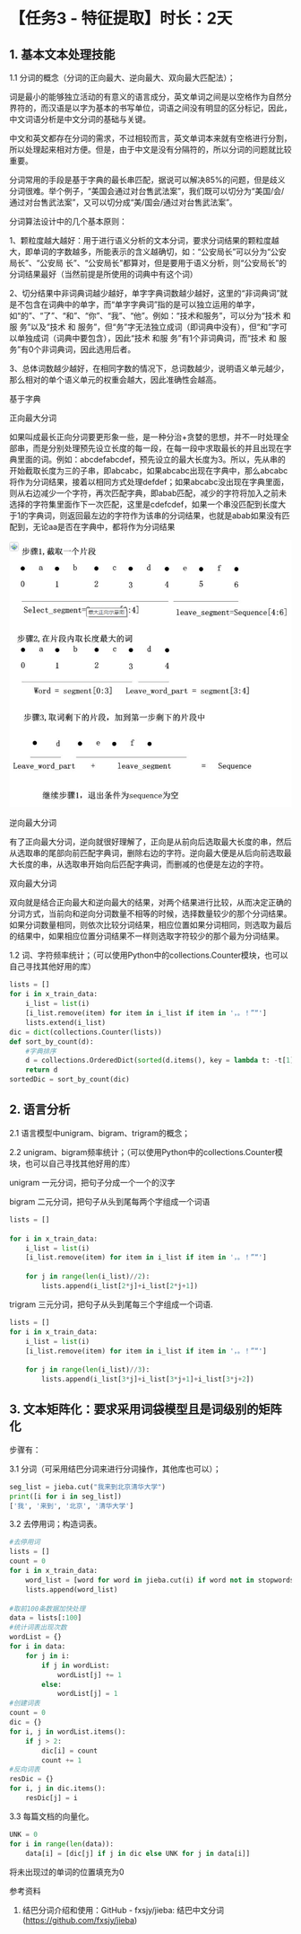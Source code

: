 # 【任务3 - 特征提取】时长：2天

## 1. 基本文本处理技能

  1.1 分词的概念（分词的正向最大、逆向最大、双向最大匹配法）；

​	词是最小的能够独立活动的有意义的语言成分，英文单词之间是以空格作为自然分界符的，而汉语是以字为基本的书写单位，词语之间没有明显的区分标记，因此，中文词语分析是中文分词的基础与关键。

​	中文和英文都存在分词的需求，不过相较而言，英文单词本来就有空格进行分割，所以处理起来相对方便。但是，由于中文是没有分隔符的，所以分词的问题就比较重要。

​	分词常用的手段是基于字典的最长串匹配，据说可以解决85%的问题，但是歧义分词很难。举个例子，“美国会通过对台售武法案”，我们既可以切分为“美国/会/通过对台售武法案”，又可以切分成“美/国会/通过对台售武法案”。

分词算法设计中的几个基本原则：

1、颗粒度越大越好：用于进行语义分析的文本分词，要求分词结果的颗粒度越大，即单词的字数越多，所能表示的含义越确切，如：“公安局长”可以分为“公安 局长”、“公安局 长”、“公安局长”都算对，但是要用于语义分析，则“公安局长”的分词结果最好（当然前提是所使用的词典中有这个词）

2、切分结果中非词典词越少越好，单字字典词数越少越好，这里的“非词典词”就是不包含在词典中的单字，而“单字字典词”指的是可以独立运用的单字，如“的”、“了”、“和”、“你”、“我”、“他”。例如：“技术和服务”，可以分为“技术 和服 务”以及“技术 和 服务”，但“务”字无法独立成词（即词典中没有），但“和”字可以单独成词（词典中要包含），因此“技术 和服 务”有1个非词典词，而“技术 和 服务”有0个非词典词，因此选用后者。

3、总体词数越少越好，在相同字数的情况下，总词数越少，说明语义单元越少，那么相对的单个语义单元的权重会越大，因此准确性会越高。

基于字典

正向最大分词

如果叫成最长正向分词要更形象一些，是一种分治+贪婪的思想，并不一时处理全部串，而是分别处理预先设立长度的每一段，在每一段中求取最长的并且出现在字典里面的词。例如：abcdefabcdef，预先设立的最大长度为3。所以，先从串的开始截取长度为三的子串，即abcabc，如果abcabc出现在字典中，那么abcabc将作为分词结果，接着以相同方式处理defdef；如果abcabc没出现在字典里面，则从右边减少一个字符，再次匹配字典，即abab匹配，减少的字符将加入之前未选择的字符集里面作下一次匹配，这里是cdefcdef，如果一个串没匹配到长度大于1的字典词，则返回最左边的字符作为该串的分词结果，也就是abab如果没有匹配到，无论aa是否在字典中，都将作为分词结果

![1554901247520](img/1554901247520.png)

逆向最大分词

有了正向最大分词，逆向就很好理解了，正向是从前向后选取最大长度的串，然后从选取串的尾部向前匹配字典词，删除右边的字符。逆向最大便是从后向前选取最大长度的串，从选取串开始向后匹配字典词，而删减的也便是左边的字符。

双向最大分词

双向就是结合正向最大和逆向最大的结果，对两个结果进行比较，从而决定正确的分词方式，当前向和逆向分词数量不相等的时候，选择数量较少的那个分词结果。如果分词数量相同，则依次比较分词结果，相应位置如果分词相同，则选取为最后的结果中，如果相应位置分词结果不一样则选取字符较少的那个最为分词结果。

  1.2 词、字符频率统计；（可以使用Python中的collections.Counter模块，也可以自己寻找其他好用的库）

```python
lists = []
for i in x_train_data:
    i_list = list(i)
    [i_list.remove(item) for item in i_list if item in '，。！”“']
    lists.extend(i_list)
dic = dict(collections.Counter(lists))
def sort_by_count(d):
    #字典排序
    d = collections.OrderedDict(sorted(d.items(), key = lambda t: -t[1]))
    return d
sortedDic = sort_by_count(dic)
```



## 2. 语言分析

  2.1 语言模型中unigram、bigram、trigram的概念；

  2.2 unigram、bigram频率统计；（可以使用Python中的collections.Counter模块，也可以自己寻找其他好用的库）

unigram 一元分词，把句子分成一个一个的汉字

bigram 二元分词，把句子从头到尾每两个字组成一个词语

```python
lists = []

for i in x_train_data:
    i_list = list(i)
    [i_list.remove(item) for item in i_list if item in '，。！”“']
    
    for j in range(len(i_list)//2):
        lists.append(i_list[2*j]+i_list[2*j+1])
```



trigram 三元分词，把句子从头到尾每三个字组成一个词语.

```python
lists = []
for i in x_train_data:
    i_list = list(i)
    [i_list.remove(item) for item in i_list if item in '，。！”“']
    
    for j in range(len(i_list)//3):
        lists.append(i_list[3*j]+i_list[3*j+1]+i_list[3*j+2])
```



## 3. 文本矩阵化：要求采用词袋模型且是词级别的矩阵化

步骤有：

  3.1 分词（可采用结巴分词来进行分词操作，其他库也可以）；

```python
seg_list = jieba.cut("我来到北京清华大学")
print([i for i in seg_list])
['我', '来到', '北京', '清华大学']
```

  3.2 去停用词；构造词表。

```python
#去停用词
lists = []
count = 0
for i in x_train_data:
    word_list = [word for word in jieba.cut(i) if word not in stopwords]
    lists.append(word_list)
    
#取前100条数据加快处理
data = lists[:100]
#统计词表出现次数
wordList = {}
for i in data:
    for j in i:
        if j in wordList:
            wordList[j] += 1
        else:
            wordList[j] = 1
#创建词表
count = 0
dic = {}
for i, j in wordList.items():
    if j > 2:
        dic[i] = count 
        count += 1
#反向词表
resDic = {}
for i, j in dic.items():
    resDic[j] = i
```

  3.3 每篇文档的向量化。

```python
UNK = 0
for i in range(len(data)):
    data[i] = [dic[j] if j in dic else UNK for j in data[i]]
```

将未出现过的单词的位置填充为0

参考资料 

1. 结巴分词介绍和使用：GitHub - fxsjy/jieba: 结巴中文分词(https://github.com/fxsjy/jieba)